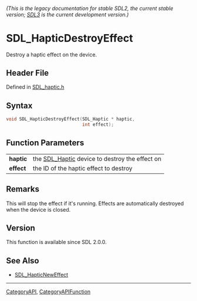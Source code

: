 ###### (This is the legacy documentation for stable SDL2, the current stable version; [SDL3](https://wiki.libsdl.org/SDL3/) is the current development version.)
# SDL_HapticDestroyEffect

Destroy a haptic effect on the device.

## Header File

Defined in [SDL_haptic.h](https://github.com/libsdl-org/SDL/blob/SDL2/include/SDL_haptic.h)

## Syntax

```c
void SDL_HapticDestroyEffect(SDL_Haptic * haptic,
                             int effect);

```

## Function Parameters

|                |                                                              |
| -------------- | ------------------------------------------------------------ |
| **haptic**     | the [SDL_Haptic](SDL_Haptic) device to destroy the effect on |
| **effect**     | the ID of the haptic effect to destroy                       |

## Remarks

This will stop the effect if it's running. Effects are automatically
destroyed when the device is closed.

## Version

This function is available since SDL 2.0.0.

## See Also

- [SDL_HapticNewEffect](SDL_HapticNewEffect)

----
[CategoryAPI](CategoryAPI), [CategoryAPIFunction](CategoryAPIFunction)

